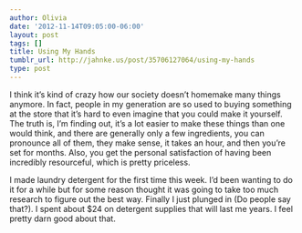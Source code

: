 ```yaml
---
author: Olivia
date: '2012-11-14T09:05:00-06:00'
layout: post
tags: []
title: Using My Hands
tumblr_url: http://jahnke.us/post/35706127064/using-my-hands
type: post
---
```


I think it’s kind of crazy how our society doesn’t homemake many things anymore. In fact, people in my generation are so used to buying something at the store that it’s hard to even imagine that you could make it yourself. The truth is, I’m finding out, it’s a lot easier to make these things than one would think, and there are generally only a few ingredients, you can pronounce all of them, they make sense, it takes an hour, and then you’re set for months. Also, you get the personal satisfaction of having been incredibly resourceful, which is pretty priceless.

I made laundry detergent for the first time this week. I’d been wanting to do it for a while but for some reason thought it was going to take too much research to figure out the best way. Finally I just plunged in (Do people say that?). I spent about $24 on detergent supplies that will last me years. I feel pretty darn good about that. 
